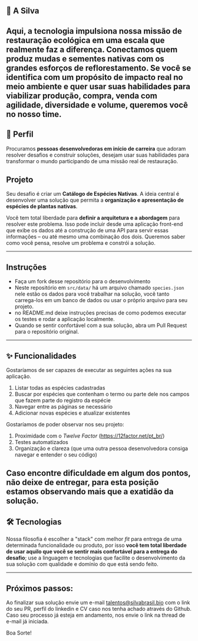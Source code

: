 ## 🌱 A Silva
 
Aqui, a tecnologia impulsiona nossa missão de restauração ecológica em uma escala que realmente faz a diferença. Conectamos quem produz mudas e sementes nativas com os grandes esforços de reflorestamento. Se você se identifica com um propósito de impacto real no meio ambiente e quer usar suas habilidades para viabilizar produção, compra, venda com agilidade, diversidade e volume, queremos você no nosso time.
---

## 🤺 Perfil
Procuramos **pessoas desenvolvedoras em início de carreira** que adoram resolver desafios e construir soluções, desejam usar suas habilidades para transformar o mundo participando de uma missão real de restauração.


## Projeto
Seu desafio é criar um **Catálogo de Espécies Nativas**. A ideia central é desenvolver uma solução que permita a **organização e apresentação de espécies de plantas nativas**.

Você tem total liberdade para **definir a arquitetura e a abordagem** para resolver este problema. Isso pode incluir desde uma aplicação front-end que exibe os dados até a construção de uma API para servir essas informações – ou até mesmo uma combinação dos dois. Queremos saber como você pensa, resolve um problema e constrói a solução.

---

## Instruções
* Faça um fork desse repositório para o desenvolvimento
* Neste repositório em `src/data/` há um arquivo chamado `species.json` nele estão os dados para você trabalhar na solução, você tanto carrega-los em um banco de dados ou usar o próprio arquivo para seu projeto.
* no README.md deixe instruções precisas de como podemos executar os testes e rodar a aplicação localmente.
* Quando se sentir confortável com a sua solução, abra um Pull Request para o repositório original. 

---

## ✨ Funcionalidades

Gostaríamos de ser capazes de executar as seguintes ações na sua aplicação.

1.  Listar todas as espécies cadastradas
2.  Buscar por espécies que contenham o termo ou parte dele nos campos que fazem parte do registro da espécie
3.  Navegar entre as páginas se necessário
4.  Adicionar novas espécies e atualizar existentes

Gostaríamos de poder observar nos seu projeto:

1. Proximidade com o *Twelve Factor* (https://12factor.net/pt_br/)
2. Testes automatizados
3. Organização e clareza (que uma outra pessoa desenvolvedora consiga navegar e entender o seu código)

Caso encontre dificuldade em algum dos pontos, não deixe de entregar, para esta posição estamos observando mais que a exatidão da solução.
---

## 🛠️ Tecnologias

Nossa filosofia é escolher a "stack" com melhor *fit* para entrega de uma determinada funcionalidade ou produto, 
por isso **você tem total liberdade de usar aquilo que você se sentir mais confortável para a entrega do desafio**; use a linguagem e tecnologias que facilite o desenvolvimento da sua solução com qualidade e domínio do que está sendo feito.

---

## Próximos passos:

Ao finalizar sua solução envie um e-mail talentos@silvabrasil.bio com o link do seu PR, perfil do linkedin e CV caso nos tenha achado através do Github. Caso seu processo já esteja em andamento, nos envie o link na thread de e-mail já iniciada.

Boa Sorte! 
